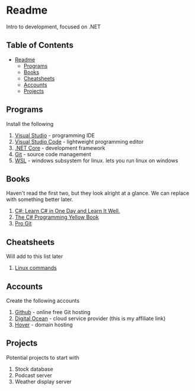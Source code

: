 # Readme

Intro to development, focused on .NET

[TOC levels=1-3]: # "## Table of Contents"

## Table of Contents
- [Readme](#readme)
    - [Programs](#programs)
    - [Books](#books)
    - [Cheatsheets](#cheatsheets)
    - [Accounts](#accounts)
    - [Projects](#projects)


## Programs

Install the following

1. [Visual Studio](https://visualstudio.microsoft.com/vs/community/)  - programming IDE
2. [Visual Studio Code](https://code.visualstudio.com) - lightweight programming editor
3. [.NET Core](https://code.visualstudio.com) - development framework
4. [Git](https://git-scm.com) - source code management
5. [WSL](https://docs.microsoft.com/en-us/windows/wsl/install-win10) - windows subsystem for linux.
   lets you run linux on windows

## Books

Haven't read the first two, but they look alright at a glance. We can replace with something better
later.

1. [C#: Learn C# in One Day and Learn It Well.](https://www.amazon.com/dp/B016Z18MLG)
2. [The C# Programming Yellow Book](https://www.amazon.com/dp/B00HNSGM9A)
3. [Pro Git](https://git-scm.com/book/en/v2)

## Cheatsheets

Will add to this list later

1. [Linux commands](https://gist.github.com/riipandi/3097780)

## Accounts

Create the following accounts

1. [Github](https://github.com) - online free Git hosting
2. [Digital Ocean](https://m.do.co/c/94c51a66cf73) - cloud service provider (this is my affiliate link)
3. [Hover](https://www.hover.com) - domain hosting

## Projects

Potential projects to start with

1. Stock database
2. Podcast server
3. Weather display server
